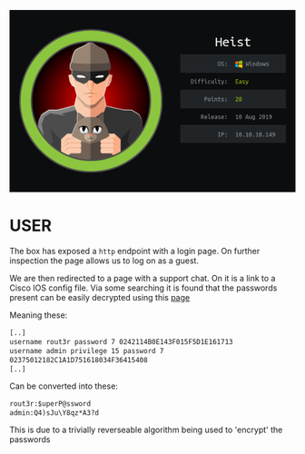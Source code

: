 ![](./logo.png)

# USER

The box has exposed a `http` endpoint with a login page. On further inspection the page allows us to log on as a guest.

We are then redirected to a page with a support chat. On it is a link to a Cisco IOS config file. Via some searching it is found that the passwords present can be easily decrypted using this [page](http://www.ifm.net.nz/cookbooks/passwordcracker.html)

Meaning these:
```
[..]
username rout3r password 7 0242114B0E143F015F5D1E161713
username admin privilege 15 password 7 02375012182C1A1D751618034F36415408
[..]
```

Can be converted into these:
```
rout3r:$uperP@ssword
admin:Q4)sJu\Y8qz*A3?d
```

This is due to a trivially reverseable algorithm being used to 'encrypt' the passwords